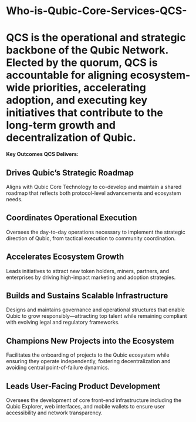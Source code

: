 # Who-is-Qubic-Core-Services-QCS-

# QCS is the operational and strategic backbone of the Qubic Network. Elected by the quorum, QCS is accountable for aligning ecosystem-wide priorities, accelerating adoption, and executing key initiatives that contribute to the long-term growth and decentralization of Qubic.

**Key Outcomes QCS Delivers:**

## Drives Qubic’s Strategic Roadmap
Aligns with Qubic Core Technology to co-develop and maintain a shared roadmap that reflects both protocol-level advancements and ecosystem needs.

## Coordinates Operational Execution
Oversees the day-to-day operations necessary to implement the strategic direction of Qubic, from tactical execution to community coordination.

## Accelerates Ecosystem Growth
Leads initiatives to attract new token holders, miners, partners, and enterprises by driving high-impact marketing and adoption strategies.

## Builds and Sustains Scalable Infrastructure
Designs and maintains governance and operational structures that enable Qubic to grow responsibly—attracting top talent while remaining compliant with evolving legal and regulatory frameworks.

## Champions New Projects into the Ecosystem
Facilitates the onboarding of projects to the Qubic ecosystem while ensuring they operate independently, fostering decentralization and avoiding central point-of-failure dynamics.

## Leads User-Facing Product Development
Oversees the development of core front-end infrastructure including the Qubic Explorer, web interfaces, and mobile wallets to ensure user accessibility and network transparency.
